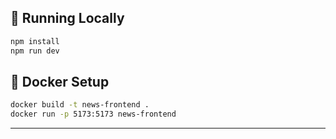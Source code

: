 ## 🚀 Running Locally

```bash
npm install
npm run dev
```

## 🐳 Docker Setup

```bash
docker build -t news-frontend .
docker run -p 5173:5173 news-frontend
```

---